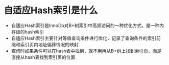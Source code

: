 # 自适应Hash索引是什么

* 自适应Hash索引是InnoDb对B+树索引中高频访问的一种优化方式，是一种内存级的hash索引
* 自适应Hash索引主要针对等值查询条件进行优化，记录了查询条件的索引前缀和索引页内地址偏移情况的映射
* 查询时如果条件可以在hash表中找到，就不用再从B+树上找到索引页，而是直接从hash表找到索引页的位置